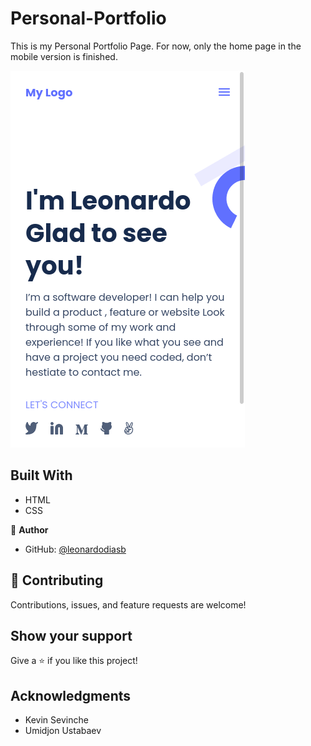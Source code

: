 # Personal-Portfolio

This is my Personal Portfolio Page. For now, only the home page in the mobile version is finished.

![firstPage](https://github.com/leonardodiasb/Personal-Portfolio/blob/main/images/firstPage.png)


## Built With

- HTML
- CSS


👤 **Author**

- GitHub: [@leonardodiasb](https://github.com/leonardodiasb)

## 🤝 Contributing

Contributions, issues, and feature requests are welcome!

## Show your support

Give a ⭐️ if you like this project!

## Acknowledgments
- Kevin Sevinche
- Umidjon Ustabaev
